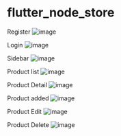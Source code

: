# flutter_node_store
Register
![image](https://github.com/Daitsuku/flutter_store/blob/main/ss/regs.png)

Login
![image](https://github.com/Daitsuku/flutter_store/blob/main/ss/login.png)

Sidebar
![image](https://github.com/Daitsuku/flutter_store/blob/main/ss/side.png?raw=true)

Product list
![image]([../flutter_node_store/ss/home.png](https://github.com/Daitsuku/flutter_store/blob/main/ss/home.png)https://github.com/Daitsuku/flutter_store/blob/main/ss/home.png)

Product Detail
![image](https://github.com/Daitsuku/flutter_store/blob/main/ss/detail.png)

Product added
![image](https://github.com/Daitsuku/flutter_store/blob/main/ss/add.png)

Product Edit
![image](https://github.com/Daitsuku/flutter_store/blob/main/ss/edit.png)

Product Delete
![image](https://github.com/Daitsuku/flutter_store/blob/main/ss/delete.png)
